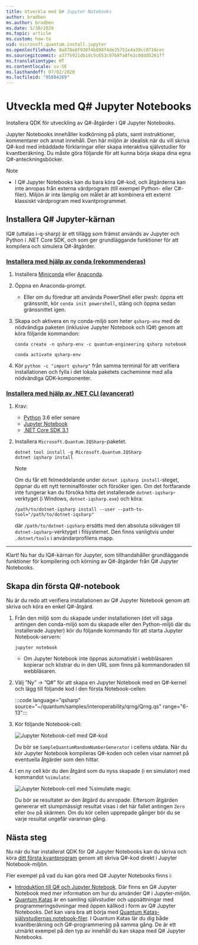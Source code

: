 ```yaml
---
title: Utveckla med Q# Jupyter Notebooks
author: bradben
ms.author: bradben
ms.date: 5/30/2020
ms.topic: article
ms.custom: how-to
uid: microsoft.quantum.install.jupyter
ms.openlocfilehash: 8a878e8f930f4b898f4de35751e4a39cc8716cec
ms.sourcegitcommit: a3775921db1dc5c653c97b8fa8fe2c0ddd5261ff
ms.translationtype: HT
ms.contentlocale: sv-SE
ms.lasthandoff: 07/02/2020
ms.locfileid: "85884269"
---
```

# <a name="develop-with-q-jupyter-notebooks"></a>Utveckla med Q# Jupyter Notebooks

Installera QDK för utveckling av Q#-åtgärder i Q# Jupyter Notebooks.

Jupyter Notebooks innehåller kodkörning på plats, samt instruktioner, kommentarer och annat innehåll. Den här miljön är idealisk när du vill skriva Q#-kod med inbäddade förklaringar eller skapa interaktiva självstudier för kvantberäkning. Du måste göra följande för att kunna börja skapa dina egna Q#-anteckningsböcker.

> [!NOTE]
> * I Q# Jupyter Notebooks kan du bara köra Q#-kod, och åtgärderna kan inte anropas från externa värdprogram (till exempel Python- eller C#-filer). Miljön är inte lämplig om målet är att kombinera ett externt klassiskt värdprogram med kvantprogrammet.

## <a name="install-the-iq-jupyter-kernel"></a>Installera Q# Jupyter-kärnan

IQ# (uttalas i-q-sharp) är ett tillägg som främst används av Jupyter och Python i .NET Core SDK, och som ger grundläggande funktioner för att kompilera och simulera Q#-åtgärder.

### <a name="install-using-conda-recommended"></a>[Installera med hjälp av conda (rekommenderas)](#tab/tabid-conda)

1. Installera [Miniconda](https://docs.conda.io/en/latest/miniconda.html) eller [Anaconda](https://www.anaconda.com/products/individual#Downloads).

1. Öppna en Anaconda-prompt.

   - Eller om du föredrar att använda PowerShell eller pwsh: öppna ett gränssnitt, kör `conda init powershell`, stäng och öppna sedan gränssnittet igen.

1. Skapa och aktivera en ny conda-miljö som heter `qsharp-env` med de nödvändiga paketen (inklusive Jupyter Notebook och IQ#) genom att köra följande kommandon:

    ```
    conda create -n qsharp-env -c quantum-engineering qsharp notebook

    conda activate qsharp-env
    ```

1. Kör `python -c "import qsharp"` från samma terminal för att verifiera installationen och fylla i det lokala paketets cacheminne med alla nödvändiga QDK-komponenter.

### <a name="install-using-net-cli-advanced"></a>[Installera med hjälp av .NET CLI (avancerat)](#tab/tabid-dotnetcli)

1. Krav:

    - [Python](https://www.python.org/downloads/) 3.6 eller senare
    - [Jupyter Notebook](https://jupyter.readthedocs.io/en/latest/install.html)
    - [.NET Core SDK 3.1](https://dotnet.microsoft.com/download/dotnet-core/3.1)

1. Installera `Microsoft.Quantum.IQSharp`-paketet.

    ```dotnetcli
    dotnet tool install -g Microsoft.Quantum.IQSharp
    dotnet iqsharp install
    ```

    > [!NOTE]
    > Om du får ett felmeddelande under `dotnet iqsharp install`-steget, öppnar du ett nytt terminalfönster och försöker igen.
    > Om det fortfarande inte fungerar kan du försöka hitta det installerade `dotnet-iqsharp`-verktyget (i Windows, `dotnet-iqsharp.exe`) och köra:
    > ```
    > /path/to/dotnet-iqsharp install --user --path-to-tool="/path/to/dotnet-iqsharp"
    > ```
    > där `/path/to/dotnet-iqsharp` ersätts med den absoluta sökvägen till `dotnet-iqsharp`-verktyget i filsystemet.
    > Den finns vanligtvis under `.dotnet/tools` i användarprofilens mapp.
    
***

Klart! Nu har du IQ#-kärnan för Jupyter, som tillhandahåller grundläggande funktioner för kompilering och körning av Q#-åtgärder från Q# Jupyter Notebooks.

## <a name="create-your-first-q-notebook"></a>Skapa din första Q#-notebook

Nu är du redo att verifiera installationen av Q# Jupyter Notebook genom att skriva och köra en enkel Q#-åtgärd.

1. Från den miljö som du skapade under installationen (det vill säga antingen den conda-miljö som du skapade eller den Python-miljö där du installerade Jupyter) kör du följande kommando för att starta Jupyter Notebook-servern:

    ```
    jupyter notebook
    ```

    - Om Jupyter Notebook inte öppnas automatiskt i webbläsaren kopierar och klistrar du in den URL som finns på kommandoraden till webbläsaren.

1. Välj ”Ny” → ”Q#” för att skapa en Jupyter Notebook med en Q#-kernel och lägg till följande kod i den första Notebook-cellen:

    :::code language="qsharp" source="~/quantum/samples/interoperability/qrng/Qrng.qs" range="6-13":::

1. Kör följande Notebook-cell:

    ![Jupyter Notebook-cell med Q#-kod](~/media/install-guide-jupyter.png)

    Du bör se `SampleQuantumRandomNumberGenerator` i cellens utdata. När du kör Jupyter Notebook kompileras Q#-koden och cellen visar namnet på eventuella åtgärder som den hittar.

1. I en ny cell kör du den åtgärd som du nyss skapade (i en simulator) med kommandot `%simulate`:

    ![Jupyter Notebook-cell med %simulate magic](~/media/install-guide-jupyter-simulate.png)

    Du bör se resultatet av den åtgärd du anropade. Eftersom åtgärden genererar ett slumpmässigt resultat visas i det här fallet antingen `Zero` eller `One` på skärmen. Om du kör cellen upprepade gånger bör du se varje resultat ungefär varannan gång.

## <a name="next-steps"></a>Nästa steg

Nu när du har installerat QDK för Q# Jupyter Notebooks kan du skriva och köra [ditt första kvantprogram](xref:microsoft.quantum.quickstarts.qrng) genom att skriva Q#-kod direkt i Jupyter Notebook-miljön.

Fler exempel på vad du kan göra med Q# Jupyter Notebooks finns i:

- [Introduktion till Q# och Jupyter Notebook](https://docs.microsoft.com/samples/microsoft/quantum/intro-to-qsharp-jupyter/). Där finns en Q# Jupyter Notebook med mer information om hur du använder Q# i Jupyter-miljön.
- [Quantum Katas](xref:microsoft.quantum.overview.katas) är en samling självstudier och uppsättningar med programmeringsövningar med öppen källkod i form av Q# Jupyter Notebooks. Det kan vara bra att börja med [Quantum Katas-självstudiernas notebook-filer](https://github.com/microsoft/QuantumKatas#tutorial-topics). I Quantum Katas lär du dig både kvantberäkning och Q#-programmering på samma gång. De är ett utmärkt exempel på den typ av innehåll du kan skapa med Q# Jupyter Notebooks.
